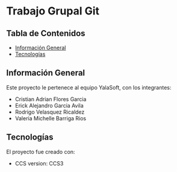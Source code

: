 # Trabajo Grupal Git
## Tabla de Contenidos
- [Información General](#información-general)
- [Tecnologías](#tecnologías)


## Información General
Este proyecto le pertenece al equipo YalaSoft, con los integrantes:
- Cristian Adrian Flores Garcia
- Erick Alejandro Garcia Avila
- Rodrigo Velasquez Ricaldez
- Valeria Michelle Barriga Rios
	
## Tecnologías
El proyecto fue creado con:
- CCS version: CCS3
